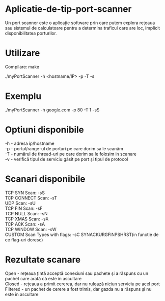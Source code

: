 # Aplicatie-de-tip-port-scanner

Un port scanner este o aplicație software prin care putem explora rețeaua sau sistemul de calculatoare pentru a determina traficul care are loc, implicit disponibilitatea porturilor.

# Utilizare
Compilare: make

./myPortScanner   -h   <hostname/IP>  -p  <range porturi>  -T  <nr threaduri>  -s<scan type>
# Exemplu
./myPortScanner   -h   google.com  -p  80  -T  1  -sS

# Optiuni disponibile
-h   -  adresa ip/hostname\
-p   -  portul/range-ul de porturi pe care dorim sa le scanăm\
-T   -  numărul de thread-uri pe care dorim sa le folosim in scanare\
-v   -  verifică tipul de serviciu găsit pe port și tipul de protocol

# Scanari disponibile
  TCP SYN Scan: -sS\
  TCP CONNECT Scan: -sT\
  UDP Scan: -sU\
  TCP FIN Scan: -sF\
  TCP NULL Scan: -sN\
  TCP XMAS Scan: -sX\
  TCP ACK Scan: -sA\
  TCP WINDOW Scan: -sW\
  CUSTOM Scan Types with flags: -sC SYNACKURGFINPSHRST(in functie de ce flag-uri doresc)
  
  # Rezultate scanare
Open 	- rețeaua țintă acceptă conexiuni sau pachete și a răspuns cu un pachet care arată că este în ascultare\
Closed 	- rețeaua a primit cererea, dar nu rulează niciun serviciu pe acel port\
Filtered 	- un pachet de cerere a fost trimis, dar gazda nu a răspuns și nu este în ascultare

